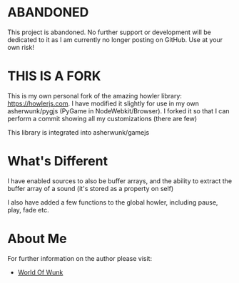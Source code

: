 # ABANDONED

This project is abandoned.  No further support or development will be dedicated to it as I am currently no longer posting on GitHub.  Use at your own risk!

# THIS IS A FORK

This is my own personal fork of the amazing howler library: https://howlerjs.com. I have modified it slightly for use in my own asherwunk/pygjs (PyGame in NodeWebkit/Browser).  I forked it so that I can perform a commit showing all my customizations (there are few)

This library is integrated into asherwunk/gamejs

# What's Different

I have enabled sources to also be buffer arrays, and the ability to extract the buffer array of a sound (it's stored as a property on self)

I also have added a few functions to the global howler, including pause, play, fade etc.

# About Me

For further information on the author please visit:
* [World Of Wunk](http://wunk.me/ "Personal Website")
